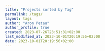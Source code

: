 ```yaml
---
title: "Projects sorted by Tag"
permalink: /tags/
layout: tags
author: "Aron Petau"
author_profile: true
created: 2023-07-26T23:51:31+02:00
last_modified_at: 2023-10-01T20:19:56+02:00
date: 2023-10-01T20:19:56+02:00
---
```

